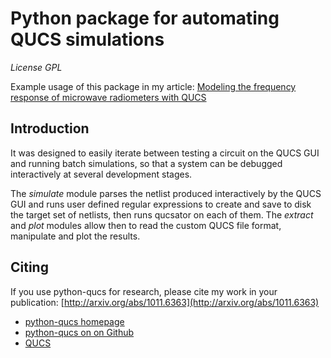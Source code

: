 Python package for automating QUCS simulations
==============================================

_License GPL_

Example usage of this package in my article:
[Modeling the frequency response of microwave radiometers with QUCS](http://arxiv.org/abs/1011.6363)

Introduction
------------

It was designed to easily iterate between testing a circuit on the QUCS GUI and running batch simulations,
so that a system can be debugged interactively at several development stages. 

The _simulate_ module parses the netlist produced interactively by the QUCS GUI and runs user defined regular expressions to create and save to disk the target set of netlists, then runs qucsator on each of them. The _extract_ and _plot_ modules allow then to read the custom QUCS file format, manipulate and plot the results.

Citing
------

If you use python-qucs for research, please cite my work in your publication:
[http://arxiv.org/abs/1011.6363](http://arxiv.org/abs/1011.6363)

* [python-qucs homepage](http://andreazonca.com/software/python-qucs)
* [python-qucs on on Github](https://github.com/zonca/python-qucs)
* [QUCS](http://qucs.sf.net)
